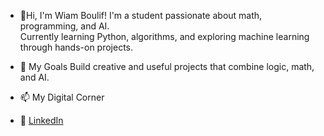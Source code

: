 - 👋Hi, I'm Wiam Boulif!
I'm a student passionate about math, programming, and AI.  
Currently learning Python, algorithms, and exploring machine learning through hands-on projects.

- 🌱 My Goals
Build creative and useful projects that combine logic, math, and AI.
- 📫 My Digital Corner
- 🔗 [LinkedIn](https://www.linkedin.com/in/wiam-boulif-7e7)


<!---
wiam-blf/wiam-blf is a ✨ special ✨ repository because its `README.md` (this file) appears on your GitHub profile.
You can click the Preview link to take a look at your changes.
--->
